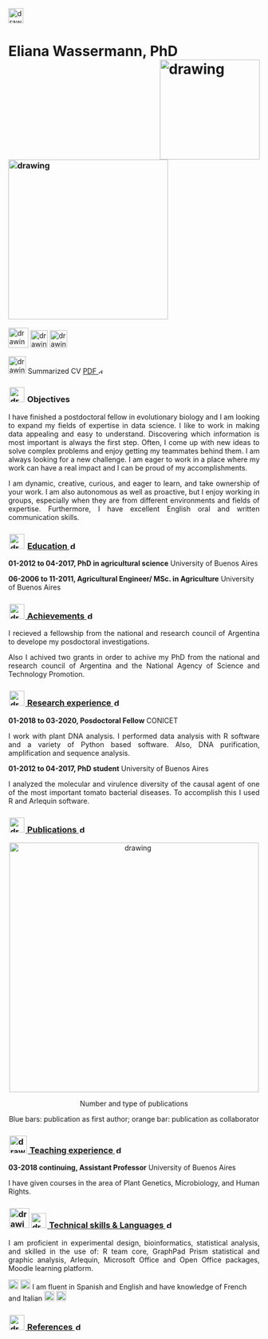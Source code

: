 <img src="https://user-images.githubusercontent.com/57723790/69000478-17cf9300-08af-11ea-9b78-c1c25d92d5a7.png" alt="drawing" width="30"/>

# Eliana Wassermann, PhD <img src="https://user-images.githubusercontent.com/57723790/69011224-10f45f00-0947-11ea-8022-a6621b0f297e.JPG" alt="drawing" width="200" align="right"/>




### <img src="https://user-images.githubusercontent.com/57723790/69729481-26b31280-1105-11ea-991f-4c2fde25f218.png" alt="drawing" width="320"/>

[<img src="https://external-content.duckduckgo.com/iu/?u=http%3A%2F%2Fwww.northernlightspr.com%2Fwp-content%2Fuploads%2F2015%2F08%2FLinkedIn.png&f=1&nofb=1" alt="drawing" width="40"/>](https://www.linkedin.com/in/elianawassermann) 
[<img src="https://campuspress.yale.edu/cnspy/files/2016/06/GBfhn7j7-1xth4vd.png" alt="drawing" width="35"/>](https://www.researchgate.net/profile/Eliana_Wassermann)
[<img src="https://user-images.githubusercontent.com/57723790/69147946-f094e380-0ab1-11ea-9fd3-b652f0ddb24c.png" alt="drawing" width="35"/>](https://scholar.google.com.ar/citations?hl=es&user=KC5cwPQAAAAJ&view_op=list_works&gmla=AJsN-F4dhu1_XFYiDG1GXHI9VeqQOmQ_3rTsWqOWdXzuY5t0zDBxVXgO06A3wljw5udVHnbQjt6la53ItAd-kpzXd4KNp7WrWk1SDMIB6KcvfiAfPDBsz04)

[<img src="https://user-images.githubusercontent.com/57723790/69010036-f8317c80-0939-11ea-812b-bfc420eab4ea.png" alt="drawing" width="35"/>](https://github.com/ElianaWassermann/CVenglish/files/3888022/CV_summary_Wassermann.pdf) Summarized CV [PDF <img src="https://user-images.githubusercontent.com/57723790/72173711-ec50bc80-33b6-11ea-8044-010e3f23fe03.png" alt="drawing" width="10"/>](https://github.com/ElianaWassermann/CVenglish/files/3964932/CV_summary_Wassermann.pdf)


### <img src="https://user-images.githubusercontent.com/57723790/80699903-1ac8e380-8add-11ea-9a36-9ebe3c0be098.png" alt="drawing" width="30" style="display: inline-block; margin: 2"/> Objectives

<p align="justify">I have finished a postdoctoral fellow in evolutionary biology and I am looking to expand my fields of expertise in data science. I like to work in making data appealing and easy to understand. Discovering which information is most important is always the first step. Often, I come up with new ideas to solve complex problems and enjoy getting my teammates behind them. I am always looking for a new challenge. I am eager to work in a place where my work can have a real impact and I can be proud of my accomplishments. </p>

<p align="justify">I am dynamic, creative, curious, and eager to learn, and take ownership of your work. I am also autonomous as well as proactive, but I enjoy working in groups, especially when they are from different environments and fields of expertise.  Furthermore, I have excellent English oral and written communication skills.</p>





### <img src="https://user-images.githubusercontent.com/57723790/69009543-dbdf1100-0934-11ea-8426-7612a55e7be3.png" alt="drawing" width="30" style="display: inline-block; margin: 2"/> [Education <img src="https://user-images.githubusercontent.com/57723790/72172243-6f701380-33b3-11ea-98cd-886690c0a118.jpg" alt="drawing" width="15" style="display: inline-block; margin: 2"/>](https://elianawassermann.github.io/CVenglish/Education)

**01-2012 to 04-2017, PhD in agricultural science** University of Buenos Aires

**06-2006 to 11-2011, Agricultural Engineer/ MSc. in Agriculture** University of Buenos Aires

###  [<img src="https://user-images.githubusercontent.com/57723790/69009513-91f62b00-0934-11ea-8871-fd98576062f2.png" alt="drawing" width="30" style="display: inline-block; margin: 2"/> Achievements <img src="https://user-images.githubusercontent.com/57723790/72172243-6f701380-33b3-11ea-98cd-886690c0a118.jpg" alt="drawing" width="15" style="display: inline-block; margin: 2"/>](https://elianawassermann.github.io/CVenglish/Achievements)

<p align="justify">I recieved a fellowship from the national and research council of Argentina to develope my posdoctoral investigations.</p>

<p align="justify">Also I achived two grants in order to achive my PhD from the national and research council of Argentina and the National Agency of Science and Technology Promotion.</p>

 

###  [<img src="https://user-images.githubusercontent.com/57723790/69009478-34fa7500-0934-11ea-96cb-c80303b396d3.jpg" alt="drawing" width="30" style="display: inline-block; margin: 2"/> Research experience <img src="https://user-images.githubusercontent.com/57723790/72172243-6f701380-33b3-11ea-98cd-886690c0a118.jpg" alt="drawing" width="15" style="display: inline-block; margin: 2"/>](https://elianawassermann.github.io/CVenglish/ResearchExperience)

**01-2018 to 03-2020, Posdoctoral Fellow** CONICET

<p align="justify">I work with plant DNA analysis. I performed data analysis with R software and a variety of Python based software. Also, DNA purification, amplification and sequence analysis.</p>

**01-2012 to 04-2017, PhD student** University of Buenos Aires

<p align="justify">I analyzed the molecular and virulence diversity of the causal agent of one of the most important tomato bacterial diseases. To accomplish this I used R and Arlequin software.</p>


### [<img src="https://user-images.githubusercontent.com/57723790/69009439-e5b44480-0933-11ea-8c7a-a59c860072fb.png" alt="drawing" width="30" style="display: inline-block; margin: 2"/> Publications <img src="https://user-images.githubusercontent.com/57723790/72172243-6f701380-33b3-11ea-98cd-886690c0a118.jpg" alt="drawing" width="15" style="display: inline-block; margin: 2"/>](https://elianawassermann.github.io/CVenglish/Publications)

<p align="center"><img src="https://user-images.githubusercontent.com/57723790/69349698-f7a92680-0c56-11ea-9a12-c78d2bfd88a3.png" alt="drawing" width="500"/></P>

<p align="center"> Number and type of publications </p>
 
<p align="center"> Blue bars: publication as first author; orange bar: publication as collaborator</p>

### [<img src="https://user-images.githubusercontent.com/57723790/69009410-a7b72080-0933-11ea-8121-a513590fa685.jpg" alt="drawing" width="35" style="display: inline-block; margin: 2"/> Teaching experience <img src="https://user-images.githubusercontent.com/57723790/72172243-6f701380-33b3-11ea-98cd-886690c0a118.jpg" alt="drawing" width="15" style="display: inline-block; margin: 2"/>](https://elianawassermann.github.io/CVenglish/TeachingExperience)

**03-2018 continuing, Assistant Professor** University of Buenos Aires

I have given courses in the area of Plant Genetics, Microbiology, and Human Rights.
  
### [<img src="https://user-images.githubusercontent.com/57723790/69000607-199a5600-08b1-11ea-85d5-6a10820e101e.jpg" alt="drawing" width="40" style="display: inline-block; margin: 2"/><img src="https://user-images.githubusercontent.com/57723790/69000586-dcce5f00-08b0-11ea-8ffe-79dd8abb9cde.png" alt="drawing" width="30" style="display: inline-block; margin: 2"/> Technical skills & Languages <img src="https://user-images.githubusercontent.com/57723790/72172243-6f701380-33b3-11ea-98cd-886690c0a118.jpg" alt="drawing" width="15" style="display: inline-block; margin: 2"/>](https://elianawassermann.github.io/CVenglish/Skills_Languages)

<p align="justify">I am proficient in experimental design, bioinformatics, statistical analysis, and skilled in the use of:
R team core, GraphPad Prism statistical and graphic analysis, Arlequin, Microsoft Office and Open Office packages, Moodle learning platform.</p>

<img src="https://user-images.githubusercontent.com/57723790/69011413-dee3fc80-0948-11ea-8f6a-2d8969dfbfa3.png" alt="drawing" width="20"/>   <img src="https://user-images.githubusercontent.com/57723790/69011414-df7c9300-0948-11ea-9333-3c460ab9bcb6.jpg" alt="drawing" width="20"/> I am fluent in Spanish and English and have knowledge of French and Italian <img src="https://user-images.githubusercontent.com/57723790/69011415-df7c9300-0948-11ea-8e1a-de13653d524d.png" alt="drawing" width="20"/>   <img src="https://user-images.githubusercontent.com/57723790/69011412-dee3fc80-0948-11ea-9d82-9465138d3f3d.jpg" alt="drawing" width="20"/>

### [<img src="https://user-images.githubusercontent.com/57723790/69009564-19439e80-0935-11ea-8dc3-2d57865e2b54.jpg" alt="drawing" width="30" style="display: inline-block; margin: 2"/> References <img src="https://user-images.githubusercontent.com/57723790/72172243-6f701380-33b3-11ea-98cd-886690c0a118.jpg" alt="drawing" width="15" style="display: inline-block; margin: 2"/>](https://elianawassermann.github.io/CVenglish/References)
 
